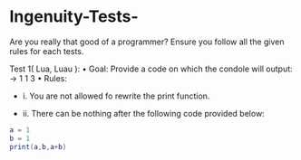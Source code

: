# Ingenuity-Tests-
Are you really that good of a programmer?
Ensure you follow all the given rules for each tests.

Test 1( Lua, Luau ): 
• Goal: Provide a code on which the condole will output: -> 1 1 3
• Rules: 
- i. You are not allowed fo rewrite the print function. 

- ii. There can be nothing after the following code provided below: 

```lua
a = 1
b = 1
print(a,b,a+b)
```
